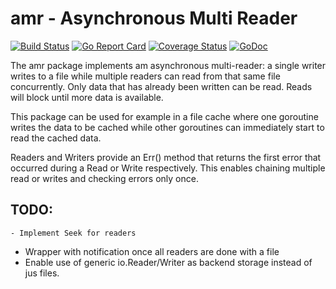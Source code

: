# amr - Asynchronous Multi Reader

[![Build Status](https://travis-ci.org/db47h/amr.svg?branch=master)](https://travis-ci.org/db47h/amr)
[![Go Report Card](https://goreportcard.com/badge/github.com/db47h/amr)](https://goreportcard.com/report/github.com/db47h/amr)
[![Coverage Status](https://coveralls.io/repos/github/db47h/amr/badge.svg)](https://coveralls.io/github/db47h/amr)  [![GoDoc](https://godoc.org/github.com/db47h/amr?status.svg)](https://godoc.org/github.com/db47h/amr)

The amr package implements am asynchronous multi-reader: a single writer writes
to a file while multiple readers can read from that same file concurrently.
Only data that has already been written can be read. Reads will block until
more data is available.

This package can be used for example in a file cache where one goroutine
writes the data to be cached while other goroutines can immediately start to
read the cached data.

Readers and Writers provide an Err() method that returns the first error
that occurred during a Read or Write respectively. This enables chaining
multiple read or writes and checking errors only once.

## TODO:
	- Implement Seek for readers
  - Wrapper with notification once all readers are done with a file
  - Enable use of generic io.Reader/Writer as backend storage instead of jus files.
